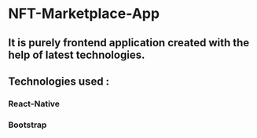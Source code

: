 # NFT-Marketplace-App

## It is purely frontend application created with the help of latest technologies.
## Technologies used :
### React-Native
### Bootstrap 
